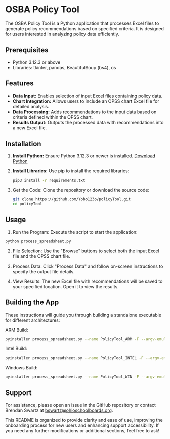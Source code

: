 # OSBA Policy Tool

The OSBA Policy Tool is a Python application that processes Excel files to generate policy recommendations based on specified criteria. It is designed for users interested in analyzing policy data efficiently.

## Prerequisites

- Python 3.12.3 or above
- Libraries: tkinter, pandas, BeautifulSoup (bs4), os

## Features

- **Data Input:** Enables selection of input Excel files containing policy data.
- **Chart Integration:** Allows users to include an OPSS chart Excel file for detailed analysis.
- **Data Processing:** Adds recommendations to the input data based on criteria defined within the OPSS chart.
- **Results Output:** Outputs the processed data with recommendations into a new Excel file.

## Installation

1. **Install Python:** Ensure Python 3.12.3 or newer is installed. [Download Python](https://www.python.org/downloads/)

2. **Install Libraries:** Use pip to install the required libraries:
   ```bash
   pip3 install -r requirements.txt
   ```
3. Get the Code: Clone the repository or download the source code:
   ```bash
   git clone https://github.com/Yobo123o/policyTool.git
   cd policyTool
   ```
## Usage
1. Run the Program: Execute the script to start the application:
```bash
python process_spreadsheet.py
```
2. File Selection: Use the "Browse" buttons to select both the input Excel file and the OPSS chart file. 

3. Process Data: Click "Process Data" and follow on-screen instructions to specify the output file details.

4. View Results: The new Excel file with recommendations will be saved to your specified location. Open it to view the results.

## Building the App
These instructions will guide you through building a standalone executable for different architectures:

ARM Build:
```bash
pyinstaller process_spreadsheet.py --name PolicyTool_ARM -F --argv-emulation
```
Intel Build:
```bash
pyinstaller process_spreadsheet.py --name PolicyTool_INTEL -F --argv-emulation
```
Windows Build:
```bash
pyinstaller process_spreadsheet.py --name PolicyTool_WIN -F --argv-emulation
```
## Support
For assistance, please open an issue in the GitHub repository or contact Brendan Swartz at bswartz@ohioschoolboards.org.

This README is organized to provide clarity and ease of use, improving the onboarding process for new users and enhancing support accessibility. If you need any further modifications or additional sections, feel free to ask!
